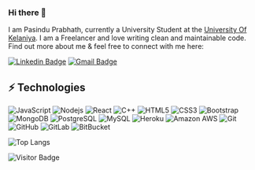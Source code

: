 ### Hi there 👋

I am Pasindu Prabhath, currently a University Student at the [University Of Kelaniya]([https://www.enosisbd.com/](https://www.google.com/url?sa=t&rct=j&q=&esrc=s&source=web&cd=&cad=rja&uact=8&ved=2ahUKEwicqsy4h4f_AhW2yDgGHQLLAC8QFnoECAwQAQ&url=https%3A%2F%2Fwww.kln.ac.lk%2F&usg=AOvVaw2iR7tw9KdTr1n8t0aezhhG)). I am a Freelancer and love writing clean and maintainable code. Find out more about me & feel free to connect with me here:

[![Linkedin Badge](https://img.shields.io/badge/-Pasindu_Prabhath-blue?style=flat-square&logo=Linkedin&logoColor=white&link=https://www.linkedin.com/in/ludehsar/)](https://www.linkedin.com/in/pasindu-prabhath/)
[![Gmail Badge](https://img.shields.io/badge/-pasinduprabhath@gmail.com-c14438?style=flat-square&logo=Gmail&logoColor=white&link=mailto:pasinduprabhath@gmail.com)](mailto:pasinduprabhath@gmail.com)


## ⚡ Technologies

![JavaScript](https://img.shields.io/badge/-JavaScript-black?style=flat-square&logo=javascript)
![Nodejs](https://img.shields.io/badge/-Nodejs-black?style=flat-square&logo=Node.js)
![React](https://img.shields.io/badge/-React-black?style=flat-square&logo=react)
![C++](https://img.shields.io/badge/-C++-00599C?style=flat-square&logo=c)
![HTML5](https://img.shields.io/badge/-HTML5-E34F26?style=flat-square&logo=html5&logoColor=white)
![CSS3](https://img.shields.io/badge/-CSS3-1572B6?style=flat-square&logo=css3)
![Bootstrap](https://img.shields.io/badge/-Bootstrap-563D7C?style=flat-square&logo=bootstrap)
![MongoDB](https://img.shields.io/badge/-MongoDB-black?style=flat-square&logo=mongodb)
![PostgreSQL](https://img.shields.io/badge/-PostgreSQL-336791?style=flat-square&logo=postgresql)
![MySQL](https://img.shields.io/badge/-MySQL-black?style=flat-square&logo=mysql)
![Heroku](https://img.shields.io/badge/-Heroku-430098?style=flat-square&logo=heroku)
![Amazon AWS](https://img.shields.io/badge/Amazon%20AWS-232F3E?style=flat-square&logo=amazon-aws)
![Git](https://img.shields.io/badge/-Git-black?style=flat-square&logo=git)
![GitHub](https://img.shields.io/badge/-GitHub-181717?style=flat-square&logo=github)
![GitLab](https://img.shields.io/badge/-GitLab-FCA121?style=flat-square&logo=gitlab)
![BitBucket](https://img.shields.io/badge/-BitBucket-darkblue?style=flat-square&logo=bitbucket)

![Top Langs](https://github-readme-stats.vercel.app/api/top-langs/?username=ludehsar&hide=TeX&layout=compact)

![Visitor Badge](https://visitor-badge.laobi.icu/badge?page_id=ludehsar.ludehsar)
